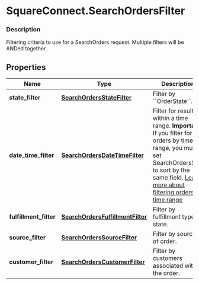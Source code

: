 # SquareConnect.SearchOrdersFilter

### Description

Filtering criteria to use for a SearchOrders request. Multiple filters will be ANDed together.

## Properties
Name | Type | Description | Notes
------------ | ------------- | ------------- | -------------
**state_filter** | [**SearchOrdersStateFilter**](SearchOrdersStateFilter.md) | Filter by &#x60;&#x60;OrderState&#x60;&#x60;. | [optional] 
**date_time_filter** | [**SearchOrdersDateTimeFilter**](SearchOrdersDateTimeFilter.md) | Filter for results within a time range.  __Important:__ If you filter for orders by time range, you must set SearchOrdersSort to sort by the same field. [Learn more about filtering orders by time range](https://developer.squareup.com/docs/orders-api/manage-orders#important-note-on-filtering-orders-by-time-range) | [optional] 
**fulfillment_filter** | [**SearchOrdersFulfillmentFilter**](SearchOrdersFulfillmentFilter.md) | Filter by fulfillment type or state. | [optional] 
**source_filter** | [**SearchOrdersSourceFilter**](SearchOrdersSourceFilter.md) | Filter by source of order. | [optional] 
**customer_filter** | [**SearchOrdersCustomerFilter**](SearchOrdersCustomerFilter.md) | Filter by customers associated with the order. | [optional] 


